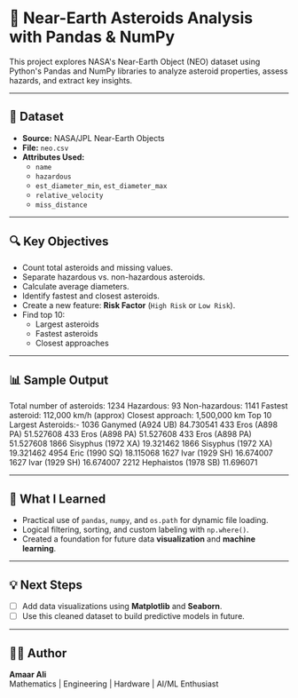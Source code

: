 # 🚀 Near-Earth Asteroids Analysis with Pandas & NumPy

This project explores NASA's Near-Earth Object (NEO) dataset using Python's Pandas and NumPy libraries to analyze asteroid properties, assess hazards, and extract key insights.

---

## 📂 Dataset
- **Source:** NASA/JPL Near-Earth Objects
- **File:** `neo.csv`
- **Attributes Used:**  
  - `name`  
  - `hazardous`  
  - `est_diameter_min`, `est_diameter_max`  
  - `relative_velocity`  
  - `miss_distance`

---

## 🔍 Key Objectives
- Count total asteroids and missing values.
- Separate hazardous vs. non-hazardous asteroids.
- Calculate average diameters.
- Identify fastest and closest asteroids.
- Create a new feature: **Risk Factor** (`High Risk` or `Low Risk`).
- Find top 10:
  - Largest asteroids
  - Fastest asteroids
  - Closest approaches

---

## 📊 Sample Output

Total number of asteroids: 1234
Hazardous: 93
Non-hazardous: 1141
Fastest asteroid: 112,000 km/h (approx)
Closest approach: 1,500,000 km
Top 10 Largest Asteroids:- 
1036 Ganymed (A924 UB)      84.730541
433 Eros (A898 PA)         51.527608
433 Eros (A898 PA)         51.527608
433 Eros (A898 PA)         51.527608
1866 Sisyphus (1972 XA)     19.321462
1866 Sisyphus (1972 XA)      19.321462
4954 Eric (1990 SQ)         18.115068
1627 Ivar (1929 SH)         16.674007
1627 Ivar (1929 SH)         16.674007
2212 Hephaistos (1978 SB)         11.696071

---

## 🧠 What I Learned
- Practical use of `pandas`, `numpy`, and `os.path` for dynamic file loading.
- Logical filtering, sorting, and custom labeling with `np.where()`.
- Created a foundation for future data **visualization** and **machine learning**.

---

## 💡 Next Steps
- [ ] Add data visualizations using **Matplotlib** and **Seaborn**.
- [ ] Use this cleaned dataset to build predictive models in future.

---

## 🧑‍💻 Author

**Amaar Ali**  
Mathematics | Engineering | Hardware | AI/ML Enthusiast  

